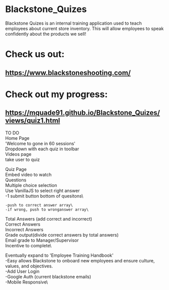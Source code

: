 # Blackstone_Quizes

Blackstone Quizes is an internal training application used to teach employees about current store inventory.  This will allow employees to speak confidently about the products we sell!

# Check us out:

## https://www.blackstoneshooting.com/

# Check out my progress:

## https://mquade91.github.io/Blackstone_Quizes/views/quiz1.html

TO DO\
Home Page\
'Welcome to gone in 60 sessions'\
Dropdown with each quiz in toolbar\
Videos page\
take user to quiz

Quiz Page\
  Embed video to watch\
  Questions\
  Multiple choice selection\
  Use VanillaJS to select right answer\
  -1 submit button bottom of quesitons\


    -push to correct answer array\
    -if wrong, push to wronganswer array\
  Total Answers (add correct and incorrect)\
  Correct Answers\
  Incorrect Answers\
  Grade output(divide correct answers by total answers)\
  Email grade to Manager/Supervisor\
    Incentive to complete\

Eventually expand to 'Employee Training Handbook'\
  -Easy allows Blackstone to onboard new employees and ensure culture, values, and objectives.\
  -Add User Login\
    -Google Auth (current blackstone emails)\
  -Mobile Responsive\
